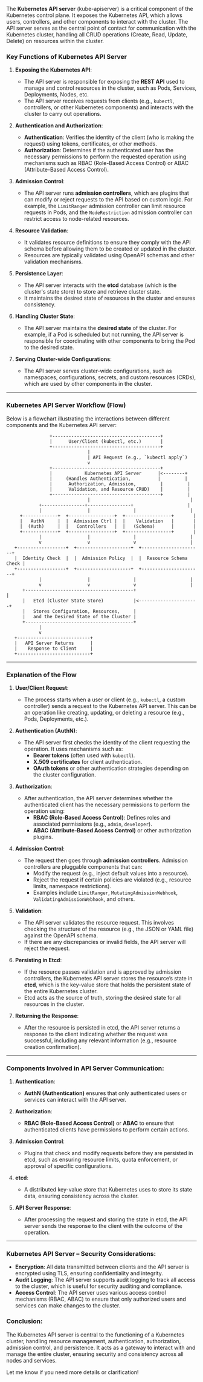 The **Kubernetes API server** (kube-apiserver) is a critical component of the Kubernetes control plane. It exposes the Kubernetes API, which allows users, controllers, and other components to interact with the cluster. The API server serves as the central point of contact for communication with the Kubernetes cluster, handling all CRUD operations (Create, Read, Update, Delete) on resources within the cluster.

### **Key Functions of Kubernetes API Server**

1. **Exposing the Kubernetes API**:
   - The API server is responsible for exposing the **REST API** used to manage and control resources in the cluster, such as Pods, Services, Deployments, Nodes, etc.
   - The API server receives requests from clients (e.g., `kubectl`, controllers, or other Kubernetes components) and interacts with the cluster to carry out operations.

2. **Authentication and Authorization**:
   - **Authentication**: Verifies the identity of the client (who is making the request) using tokens, certificates, or other methods.
   - **Authorization**: Determines if the authenticated user has the necessary permissions to perform the requested operation using mechanisms such as RBAC (Role-Based Access Control) or ABAC (Attribute-Based Access Control).

3. **Admission Control**:
   - The API server runs **admission controllers**, which are plugins that can modify or reject requests to the API based on custom logic. For example, the `LimitRanger` admission controller can limit resource requests in Pods, and the `NodeRestriction` admission controller can restrict access to node-related resources.

4. **Resource Validation**:
   - It validates resource definitions to ensure they comply with the API schema before allowing them to be created or updated in the cluster.
   - Resources are typically validated using OpenAPI schemas and other validation mechanisms.

5. **Persistence Layer**:
   - The API server interacts with the **etcd** database (which is the cluster's state store) to store and retrieve cluster state.
   - It maintains the desired state of resources in the cluster and ensures consistency.

6. **Handling Cluster State**:
   - The API server maintains the **desired state** of the cluster. For example, if a Pod is scheduled but not running, the API server is responsible for coordinating with other components to bring the Pod to the desired state.
   
7. **Serving Cluster-wide Configurations**:
   - The API server serves cluster-wide configurations, such as namespaces, configurations, secrets, and custom resources (CRDs), which are used by other components in the cluster.

---

### **Kubernetes API Server Workflow (Flow)**

Below is a flowchart illustrating the interactions between different components and the Kubernetes API server:

```plaintext
                +----------------------------------------+
                |      User/Client (kubectl, etc.)       |
                +----------------------------------------+
                              |
                              | API Request (e.g., `kubectl apply`)
                              v
                +----------------------------------------+
                |            Kubernetes API Server      |<--------+
                |     (Handles Authentication,          |         |
                |      Authorization, Admission,         |         |
                |      Validation, and Resource CRUD)    |         |
                +----------------------------------------+         |
                              |                                     |
            +----------------+----------------+                    |
            |                 |                |                    |
     +-------------+  +-----------------+  +-----------------+       |
     |   AuthN     |  |  Admission Ctrl |  |    Validation   |       |
     |  (Auth)     |  |   Controllers   |  |   (Schema)      |       |
     +-------------+  +-----------------+  +-----------------+       |
            |                 |                |                    |
            v                 v                v                    |
   +------------------+  +--------------------+  +----------------------+
   |  Identity Check  |  |  Admission Policy  |  |  Resource Schema Check |
   +------------------+  +--------------------+  +----------------------+
            |                 |                |                    |
            v                 v                v                    |
      +----------------------------------------+                      |
      |   Etcd (Cluster State Store)           |<----------------------+
      |   Stores Configuration, Resources,     |
      |   and the Desired State of the Cluster |
      +----------------------------------------+
            |
            v
   +---------------------------+
   |   API Server Returns      |
   |    Response to Client     |
   +---------------------------+
```

---

### **Explanation of the Flow**

1. **User/Client Request**:
   - The process starts when a user or client (e.g., `kubectl`, a custom controller) sends a request to the Kubernetes API server. This can be an operation like creating, updating, or deleting a resource (e.g., Pods, Deployments, etc.).
   
2. **Authentication (AuthN)**:
   - The API server first checks the identity of the client requesting the operation. It uses mechanisms such as:
     - **Bearer tokens** (often used with `kubectl`).
     - **X.509 certificates** for client authentication.
     - **OAuth tokens** or other authentication strategies depending on the cluster configuration.

3. **Authorization**:
   - After authentication, the API server determines whether the authenticated client has the necessary permissions to perform the operation using:
     - **RBAC (Role-Based Access Control)**: Defines roles and associated permissions (e.g., `admin`, `developer`).
     - **ABAC (Attribute-Based Access Control)** or other authorization plugins.

4. **Admission Control**:
   - The request then goes through **admission controllers**. Admission controllers are pluggable components that can:
     - Modify the request (e.g., inject default values into a resource).
     - Reject the request if certain policies are violated (e.g., resource limits, namespace restrictions).
     - Examples include `LimitRanger`, `MutatingAdmissionWebhook`, `ValidatingAdmissionWebhook`, and others.

5. **Validation**:
   - The API server validates the resource request. This involves checking the structure of the resource (e.g., the JSON or YAML file) against the OpenAPI schema.
   - If there are any discrepancies or invalid fields, the API server will reject the request.

6. **Persisting in Etcd**:
   - If the resource passes validation and is approved by admission controllers, the Kubernetes API server stores the resource’s state in **etcd**, which is the key-value store that holds the persistent state of the entire Kubernetes cluster.
   - Etcd acts as the source of truth, storing the desired state for all resources in the cluster.

7. **Returning the Response**:
   - After the resource is persisted in etcd, the API server returns a response to the client indicating whether the request was successful, including any relevant information (e.g., resource creation confirmation).

---

### **Components Involved in API Server Communication**:

1. **Authentication**:
   - **AuthN (Authentication)** ensures that only authenticated users or services can interact with the API server.

2. **Authorization**:
   - **RBAC (Role-Based Access Control)** or **ABAC** to ensure that authenticated clients have permissions to perform certain actions.

3. **Admission Control**:
   - Plugins that check and modify requests before they are persisted in etcd, such as ensuring resource limits, quota enforcement, or approval of specific configurations.

4. **etcd**:
   - A distributed key-value store that Kubernetes uses to store its state data, ensuring consistency across the cluster.

5. **API Server Response**:
   - After processing the request and storing the state in etcd, the API server sends the response to the client with the outcome of the operation.

---

### **Kubernetes API Server – Security Considerations**:
- **Encryption**: All data transmitted between clients and the API server is encrypted using TLS, ensuring confidentiality and integrity.
- **Audit Logging**: The API server supports audit logging to track all access to the cluster, which is useful for security auditing and compliance.
- **Access Control**: The API server uses various access control mechanisms (RBAC, ABAC) to ensure that only authorized users and services can make changes to the cluster.

### **Conclusion**:
The Kubernetes API server is central to the functioning of a Kubernetes cluster, handling resource management, authentication, authorization, admission control, and persistence. It acts as a gateway to interact with and manage the entire cluster, ensuring security and consistency across all nodes and services.

Let me know if you need more details or clarification!